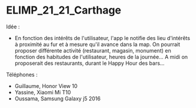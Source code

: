 # ELIMP_21_21_Carthage

Idée : 
 - En fonction des intérêts de l'utilisateur, l'app le notifie des lieu d'intérêts à proximité au fur et à mesure qu'il avance dans la map. On pourrait proposer différente activité (restaurant, magasin, monument) en fonction des habitudes de l'utilisateur, heures de la journée... A midi on proposerait des restaurants, durant le Happy Hour des bars...
 
 
Téléphones : 
 - Guillaume, Honor View 10
 - Yassine, Xiaomi Mi T10
 - Oussama, Samsung Galaxy j5 2016
